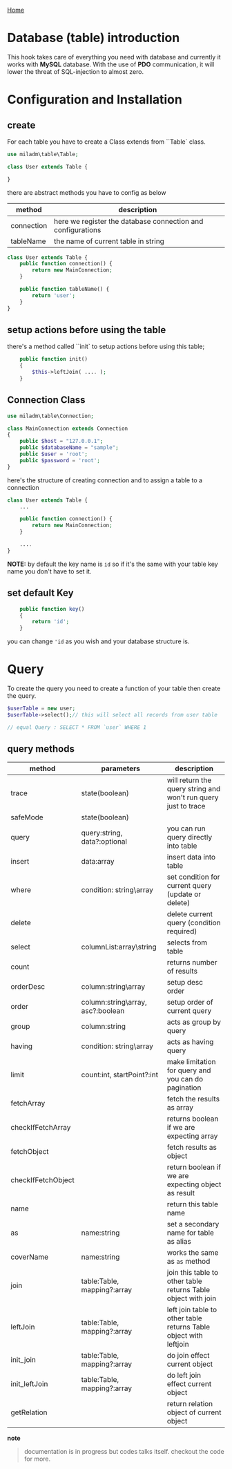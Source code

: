 [Home](../readme.md)

# Database (table) introduction

This hook takes care of everything you need with database and currently it works with **MySQL** database.
With the use of **PDO** communication, it will lower the threat of SQL-injection to almost zero.

# Configuration and Installation

## create

For each table you have to create a Class extends from ``Table` class.

```php
use miladm\table\Table;

class User extends Table {

}
```

there are abstract methods you have to config as below

| method     | description                                                 |
| ---------- | ----------------------------------------------------------- |
| connection | here we register the database connection and configurations |
| tableName  | the name of current table in string                         |

```php
class User extends Table {
	public function connection() {
		return new MainConnection;
	}

	public function tableName() {
		return 'user';
	}
}
```

## setup actions before using the table

there's a method called ``init` to setup actions before using this table;

```php
	public function init()
	{
		$this->leftJoin( .... );
	}
```

## Connection Class

```php
use miladm\table\Connection;

class MainConnection extends Connection
{
    public $host = "127.0.0.1";
    public $databaseName = "sample";
    public $user = 'root';
    public $password = 'root';
}
```

here's the structure of creating connection and to assign a table to a connection

```php
class User extends Table {
	...

	public function connection() {
		return new MainConnection;
	}

	....
}
```

**NOTE:** by default the key name is `id` so if it's the same with your table key name you don't have to set it.

## set default Key

```php
    public function key()
    {
        return 'id';
	}
```

you can change `'id` as you wish and your database structure is.

# Query

To create the query you need to create a function of your table then create the query.

```php
$userTable = new user;
$userTable->select();// this will select all records from user table

// equal Query : SELECT * FROM `user` WHERE 1
```

## query methods

| method             | parameters                        | description                                                       |
| ------------------ | --------------------------------- | ----------------------------------------------------------------- |
| trace              | state(boolean)                    | will return the query string and won't run query just to trace    |
| safeMode           | state(boolean)                    |                                                                   |
| query              | query:string, data?:optional      | you can run query directly into table                             |
| insert             | data:array                        | insert data into table                                            |
| where              | condition: string\array           | set condition for current query (update or delete)                |
| delete             |                                   | delete current query (condition required)                         |
| select             | columnList:array\string           | selects from table                                                |
| count              |                                   | returns number of results                                         |
| orderDesc          | column:string\array               | setup desc order                                                  |
| order              | column:string\array, asc?:boolean | setup order of current query                                      |
| group              | column:string                     | acts as group by query                                            |
| having             | condition: string\array           | acts as having query                                              |
| limit              | count:int, startPoint?:int        | make limitation for query and you can do pagination               |
| fetchArray         |                                   | fetch the results as array                                        |
| checkIfFetchArray  |                                   | returns boolean if we are expecting array                         |
| fetchObject        |                                   | fetch results as object                                           |
| checkIfFetchObject |                                   | return boolean if we are expecting object as result               |
| name               |                                   | return this table name                                            |
| as                 | name:string                       | set a secondary name for table as alias                           |
| coverName          | name:string                       | works the same as `as` method                                     |
| join               | table:Table, mapping?:array       | join this table to other table returns Table object with join     |
| leftJoin           | table:Table, mapping?:array       | left join table to other table returns Table object with leftjoin |
| init_join          | table:Table, mapping?:array       | do join effect current object                                     |
| init_leftJoin      | table:Table, mapping?:array       | do left join effect current object                                |
| getRelation        |                                   | return relation object of current object                          |

**note**

> documentation is in progress but codes talks itself. checkout the code for more.
